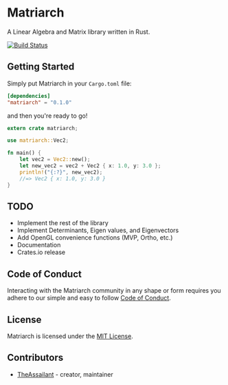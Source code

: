 # Matriarch
A Linear Algebra and Matrix library written in Rust.

[![Build Status](https://travis-ci.com/TheAssailant/matriarch.svg?token=RmNmn4BkdYfqUQPTaHJs&branch=master)](https://travis-ci.com/TheAssailant/matriarch)

## Getting Started

Simply put Matriarch in your `Cargo.toml` file:

```toml
[dependencies]
"matriarch" = "0.1.0"
```

and then you're ready to go!

```rust
extern crate matriarch;

use matriarch::Vec2;

fn main() {
    let vec2 = Vec2::new();
    let new_vec2 = vec2 + Vec2 { x: 1.0, y: 3.0 };
    println!("{:?}", new_vec2);
    //=> Vec2 { x: 1.0, y: 3.0 }
}
```

## TODO

* Implement the rest of the library
* Implement Determinants, Eigen values, and Eigenvectors
* Add OpenGL convenience functions (MVP, Ortho, etc.)
* Documentation
* Crates.io release

## Code of Conduct

Interacting with the Matriarch community in any shape or form requires you adhere to our simple and easy to follow [Code of Conduct](https://github.com/theassailant/matriarch/blob/master/CODE_OF_CONDUCT.md).

## License

Matriarch is licensed under the [MIT License](https://opensource.org/licenses/MIT).

## Contributors

- [TheAssailant](https://github.com/TheAssailant) - creator, maintainer
